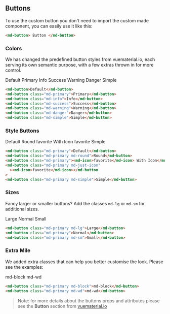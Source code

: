 ## Buttons

To use the custom button you don't need to import the custom made component, you can easily use it like this:

```html
<md-button> Button </md-button>
```

### Colors

We has changed the predefined button styles from vuematerial.io, each serving its own semantic purpose, with a few extras thrown in for more control.

<md-button>Default</md-button>
<md-button class="md-primary">Primary</md-button>
<md-button class="md-info">Info</md-button>
<md-button class="md-success">Success</md-button>
<md-button class="md-warning">Warning</md-button>
<md-button class="md-danger">Danger</md-button>
<md-button class="md-simple">Simple</md-button>

```html
<md-button>Default</md-button>
<md-button class="md-primary">Primary</md-button>
<md-button class="md-info">Info</md-button>
<md-button class="md-success">Success</md-button>
<md-button class="md-warning">Warning</md-button>
<md-button class="md-danger">Danger</md-button>
<md-button class="md-simple">Simple</md-button>
```

### Style Buttons

<md-button class="md-primary">Default</md-button>
<md-button class="md-primary md-round">Round</md-button>
<md-button class="md-primary"><md-icon >favorite</md-icon> With Icon</md-button>
<md-button class="md-primary md-just-icon"><md-icon >favorite</md-icon></md-button>
<md-button class="md-primary md-simple">Simple</md-button>

```html
<md-button class="md-primary">Default</md-button>
<md-button class="md-primary md-round">Round</md-button>
<md-button class="md-primary"><md-icon>favorite</md-icon> With Icon</md-button>
<md-button class="md-primary md-just-icon"
  ><md-icon>favorite</md-icon></md-button
>
<md-button class="md-primary md-simple">Simple</md-button>
```

### Sizes

Fancy larger or smaller buttons? Add the classes `md-lg` or `md-sm` for additional sizes.

<md-button class="md-primary md-lg">Large</md-button>
<md-button class="md-primary">Normal</md-button>
<md-button class="md-primary md-sm">Small</md-button>

```html
<md-button class="md-primary md-lg">Large</md-button>
<md-button class="md-primary">Normal</md-button>
<md-button class="md-primary md-sm">Small</md-button>
```

### Extra Mile

We added extra classes that can help you better customise the look. Please see the examples:

<md-button class="md-primary md-block">md-block</md-button>
<md-button class="md-primary md-wd">md-wd</md-button>

```html
<md-button class="md-primary md-block">md-block</md-button>
<md-button class="md-primary md-wd">md-wd</md-button>
```

> Note: for more details about the buttons props and attributes please see the **Button** section from [vuematerial.io](https://vuematerial.io/components/button)

